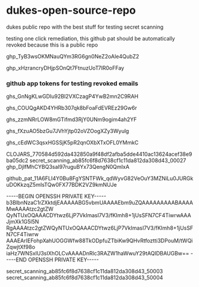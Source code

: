 # dukes-open-source-repo
dukes public repo with the best stuff for testing secret scanning

testing one click remediation, this github pat should be automatically revoked because this is a public repo

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

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

### github app tokens for testing revoked emails

ghs_GnNgKLwGDIu92Bl2VXCzagP4YwB2mn2C9RAH

ghs_COUQgAKD4YHRb307qk8bFoaFdEVREz29Gw6r

ghs_zzmNRrLOW8mGTifmd3RjY0UNm9ogim4ah2YF

ghs_fXzuAO5bzGu7JVhYjtp02oVZOogXZy3Wyulg

ghs_cEdWC3qsxHGSSjK5pR2qnOXbXTxOFL0YMmkC

CLOJARS_770584d592da432850a9f48df2afba5dde4410ac13624acef38e9ba05dc2
secret_scanning_ab85fc6f8d7638cf1c11da812da308d43_00027
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

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

-----BEGIN OPENSSH PRIVATE KEY-----
b3BlbnNzaC1rZXktdjEAAAAABG5vbmUAAAAEbm9uZQAAAAAAAAABAAAAMwAAAAtzc2gtZW
QyNTUxOQAAACDYtwz6LjP7VkImasI7V3/fKImh8+1jUsSFN7CF4TiwrwAAAJjmXk1G5l5N
RgAAAAtzc2gtZWQyNTUxOQAAACDYtwz6LjP7VkImasI7V3/fKImh8+1jUsSFN7CF4Tiwrw
AAAEArIEFohpXahUOGGWfw88TkODpfuZTbiKw9QHvRtfoztti3DPouM/tWQiZqwjtXf98o
iaHz7WNSxIU3sIXhOLCvAAAADnRlc3RAZW1haWwuY29tAQIDBAUGBw==
-----END OPENSSH PRIVATE KEY-----

secret_scanning_ab85fc6f8d7638cf1c11da812da308d43_50003
secret_scanning_ab85fc6f8d7638cf1c11da812da308d43_50004
